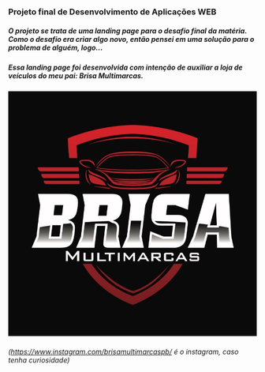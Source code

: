 ### Projeto final de Desenvolvimento de Aplicações WEB

##### O projeto se trata de uma landing page para o desafio final da matéria. Como o desafio era criar algo novo, então pensei em uma solução para o problema de alguém, logo...
##### Essa landing page foi desenvolvida com intenção de auxiliar a loja de veículos do meu pai: Brisa Multimarcas.

![Logo da Brisa Multimarcas](./assets/img/brisa_logo.jpg)

###### (https://www.instagram.com/brisamultimarcaspb/ é o instagram, caso tenha curiosidade)
